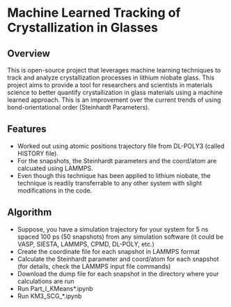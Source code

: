 # Machine Learned Tracking of Crystallization in Glasses

## Overview
This is open-source project that leverages machine learning techniques to track and analyze crystallization processes in lithium niobate glass. This project aims to provide a tool for researchers and scientists in materials science to better quantify crystallization in glass materials using a machine learned approach. This is an improvement over the current trends of using bond-orientational order (Steinhardt Parameters). 

## Features
- Worked out using atomic positions trajectory file from DL-POLY3 (called HISTORY file).
- For the snapshots, the Steinhardt parameters and the coord/atom are calcuated using LAMMPS.
- Even though this technique has been applied to lithium niobate, the technique is readily transferrable to any other system with slight modifications in the code.

## Algorithm
- Suppose, you have a simulation trajectory for your system for 5 ns spaced 100 ps (50 snapshots) from any simulation software (it could be VASP, SIESTA, LAMMPS, CPMD, DL-POLY, etc.)
- Create the coordinate file for each snapshot in LAMMPS format
- Calculate the Steinhardt parameter and coord/atom for each snapshot (for details, check the LAMMPS input file commands)
- Download the dump file for each snapshot in the directory where your calculations are run
- Run Part_I_KMeans*.ipynb
- Run KM3_SCG_*.ipynb



